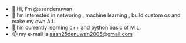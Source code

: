 - 👋 Hi, I’m @asandenuwan
- 👀 I’m interested in networing , machine learning , build custom os and make my own A.I.
- 🌱 I’m currently learning c++ and python basic of M.L.
- 📫 my e-mail is asan25denuwan2005@gmail.com
